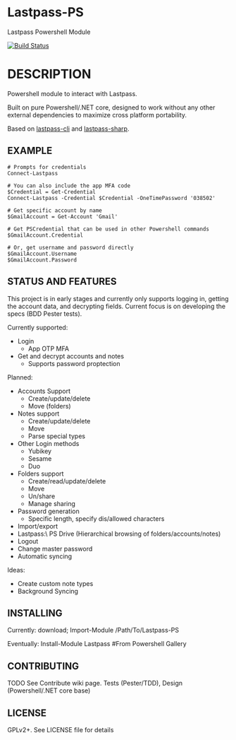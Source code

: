 # Lastpass-PS
Lastpass Powershell Module

[![Build Status](https://dev.azure.com/sacrificialarts/sacrificialarts/_apis/build/status/sjlouder.Lastpass-PS?branchName=master)](https://dev.azure.com/sacrificialarts/sacrificialarts/_build/latest?definitionId=1&branchName=master)

DESCRIPTION
=======
Powershell module to interact with Lastpass.
 
Built on pure Powershell/.NET core, designed to work without any other external dependencies to maximize cross platform portability.

Based on [lastpass-cli](https://github.com/lastpass/lastpass-cli) and [lastpass-sharp](https://github.com/detunized/lastpass-sharp).

EXAMPLE
---
```
# Prompts for credentials
Connect-Lastpass

# You can also include the app MFA code
$Credential = Get-Credential
Connect-Lastpass -Credential $Credential -OneTimePassword '038502'

# Get specific account by name
$GmailAccount = Get-Account 'Gmail'

# Get PSCredential that can be used in other Powershell commands
$GmailAccount.Credential

# Or, get username and password directly
$GmailAccount.Username
$GmailAccount.Password
```

STATUS AND FEATURES
---
This project is in early stages and currently only supports logging in, getting the account data, and decrypting fields. Current focus is on developing the specs (BDD Pester tests).

Currently supported:
* Login
	* App OTP MFA
* Get and decrypt accounts and notes
	* Supports password proptection

Planned:
* Accounts Support
	* Create/update/delete
	* Move (folders)
* Notes support
	* Create/update/delete
	* Move
	* Parse special types
* Other Login methods
	* Yubikey
	* Sesame
	* Duo
* Folders support
	* Create/read/update/delete
	* Move
	* Un/share
	* Manage sharing
* Password generation
	* Specific length, specify dis/allowed characters
* Import/export
* Lastpass:\ PS Drive (Hierarchical browsing of folders/accounts/notes) 
* Logout
* Change master password
* Automatic syncing

Ideas:
* Create custom note types
* Background Syncing


INSTALLING
---
Currently: download; Import-Module /Path/To/Lastpass-PS

Eventually: Install-Module Lastpass #From Powershell Gallery

CONTRIBUTING
---
TODO
See Contribute wiki page.
Tests (Pester/TDD), Design (Powershell/.NET core base)

LICENSE
---
GPLv2+. See LICENSE file for details
